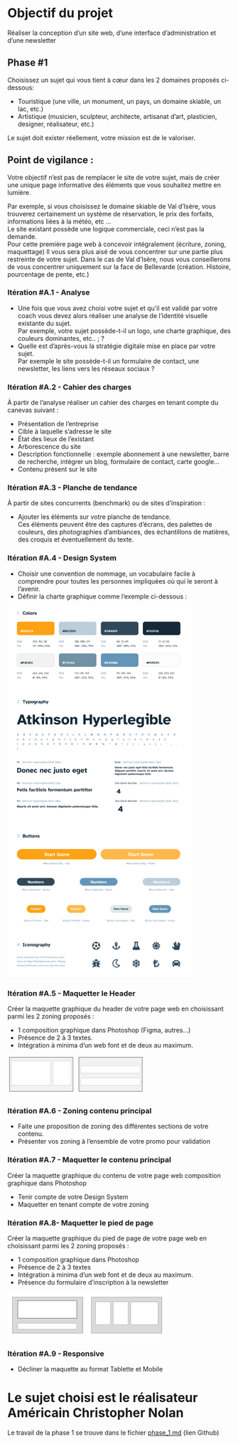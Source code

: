 # Objectif du projet

Réaliser la conception d’un site web, d’une interface d’administration et d’une newsletter

## Phase #1 

Choisissez un sujet qui vous tient à cœur dans les 2 domaines proposés ci-dessous:
- Touristique (une ville, un monument, un pays, un domaine skiable, un lac, etc.)
- Artistique (musicien, sculpteur, architecte, artisanat d’art, plasticien, designer,
réalisateur, etc.)  

Le sujet doit exister réellement, votre mission est de le valoriser.

## Point de vigilance :

Votre objectif n’est pas de remplacer le site de votre sujet, mais de créer une unique page informative des éléments que vous souhaitez mettre en lumière.  

Par exemple, si vous choisissez le domaine skiable de Val d’Isère, vous trouverez certainement un
système de réservation, le prix des forfaits, informations liées à la météo, etc ...  
Le site existant possède une logique commerciale, ceci n’est pas la demande.  
Pour cette première page web à concevoir intégralement (écriture, zoning, maquettage) 
Il vous sera plus aisé de vous concentrer sur une partie plus restreinte
de votre sujet. Dans le cas de Val d’Isère, nous vous conseillerons de vous concentrer uniquement
sur la face de Bellevarde (création. Histoire, pourcentage de pente, etc.)

### Itération #A.1 - Analyse
- Une fois que vous avez choisi votre sujet et qu’il est validé par votre coach vous devez alors réaliser une analyse de l’identité visuelle existante du sujet.   
Par exemple, votre sujet possède-t-il un logo, une charte graphique, des couleurs dominantes, etc.. ; ?
- Quelle est d’après-vous la stratégie digitale mise en place par votre sujet.  
  Par exemple le site possède-t-il un formulaire de contact, une newsletter, les liens vers les réseaux sociaux ?

### Itération #A.2 - Cahier des charges
À partir de l’analyse réaliser un cahier des charges en tenant compte du canevas suivant :
- Présentation de l’entreprise
- Cible à laquelle s’adresse le site
- État des lieux de l’existant
- Arborescence du site
- Description fonctionnelle : exemple abonnement à une newsletter, barre de
recherche, intégrer un blog, formulaire de contact, carte google…
- Contenu présent sur le site

### Itération #A.3 - Planche de tendance

À partir de sites concurrents (benchmark) ou de sites d’inspiration :
- Ajouter les éléments sur votre planche de tendance.  
Ces éléments peuvent être des captures d’écrans, des palettes de couleurs, des photographies d’ambiances, des échantillons de matières, des croquis et éventuellement du texte.

### Itération #A.4 - Design System

- Choisir une convention de nommage, un vocabulaire facile à comprendre pour toutes les personnes impliquées où qui le seront à l’avenir.
- Définir la charte graphique comme l’exemple ci-dessous :
  
![Aperçu Design System](img_readme/design_system.png)

### Itération #A.5 - Maquetter le Header

Créer la maquette graphique du header de votre page web en choisissant parmi les 2 zoning proposés :
- 1 composition graphique dans Photoshop (Figma, autres...)
- Présence de 2 à 3 textes.
- Intégration à minima d’un web font et de deux au maximum.
  
![Aperçu Design System](img_readme/maquette_header.png)
### Itération #A.6 - Zoning contenu principal

- Faite une proposition de zoning des différentes sections de votre contenu.
- Présenter vos zoning à l’ensemble de votre promo pour validation

### Itération #A.7 - Maquetter le contenu principal

Créer la maquette graphique du contenu de votre page web composition graphique dans Photoshop
- Tenir compte de votre Design System
- Maquetter en tenant compte de votre zoning

### Itération #A.8- Maquetter le pied de page

Créer la maquette graphique du pied de page de votre page web en choisissant parmi les 2 zoning proposés :
- 1 composition graphique dans Photoshop
- Présence de 2 à 3 textes
- Intégration à minima d’un web font et de deux au maximum.
- Présence du formulaire d’inscription à la newsletter
  
![Aperçu Design System](img_readme/maquette_pied_page.png)
### Itération #A.9 - Responsive

- Décliner la maquette au format Tablette et Mobile

# Le sujet choisi est le réalisateur Américain **Christopher Nolan**

Le travail de la phase 1 se trouve dans le fichier [phase_1.md](phase_1.md) (lien Github) 